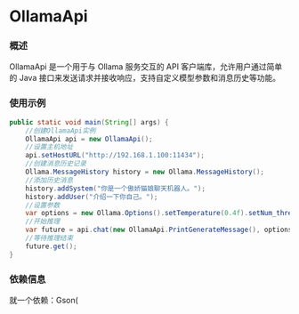 # OllamaApi

### 概述

OllamaApi 是一个用于与 Ollama 服务交互的 API 客户端库，允许用户通过简单的 Java 接口来发送请求并接收响应，支持自定义模型参数和消息历史等功能。

### 使用示例

```java
public static void main(String[] args) {
    //创建OllamaApi实例
    OllamaApi api = new OllamaApi();
    //设置主机地址
    api.setHostURL("http://192.168.1.100:11434");
    //创建消息历史记录
    Ollama.MessageHistory history = new Ollama.MessageHistory();
    //添加历史消息
    history.addSystem("你是一个傲娇猫娘聊天机器人。");
    history.addUser("介绍一下你自己。");
    //设置参数
    var options = new Ollama.Options().setTemperature(0.4f).setNum_thread(16).setSeed(new Random().nextInt());
    //开始推理
    var future = api.chat(new OllamaApi.PrintGenerateMessage(), options, null, "qwen2:7b", "120h", history);
    //等待推理结束
    future.get();
}
```

### 依赖信息
就一个依赖：Gson(